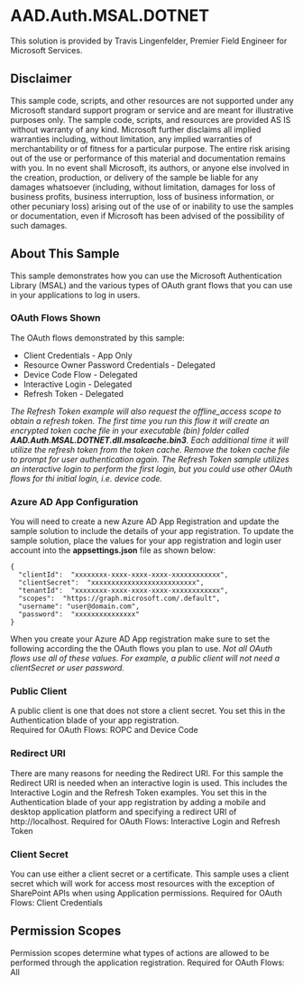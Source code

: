 ﻿# AAD.Auth.MSAL.DOTNET

This solution is provided by Travis Lingenfelder, Premier Field Engineer for Microsoft Services.


## Disclaimer
This sample code, scripts, and other resources are not supported under any Microsoft standard support program or service and are meant for illustrative purposes only. The sample code, scripts, and resources are provided AS IS without warranty of any kind. Microsoft further disclaims all implied warranties including, without limitation, any implied warranties of 
merchantability or of fitness for a particular purpose. The entire risk arising out of the use or performance of this material and documentation remains with you. In no event shall Microsoft, its authors, or anyone else involved in the creation, production, or delivery of the sample be liable for any damages whatsoever (including, without limitation, damages for loss of business profits, business interruption, loss of business information, or other pecuniary loss) arising out of the use of or inability to use the samples or documentation, even if Microsoft has been advised of the possibility of such damages.

## About This Sample

This sample demonstrates how you can use the Microsoft Authentication Library (MSAL) and the various types of OAuth grant flows that 
you can use in your applications to log in users.

### OAuth Flows Shown

The OAuth flows demonstrated by this sample:
- Client Credentials - App Only
- Resource Owner Password Credentials - Delegated
- Device Code Flow - Delegated
- Interactive Login - Delegated
- Refresh Token - Delegated

*The Refresh Token example will also request the offline_access scope to obtain a refresh token. The first time you run this flow it will create an 
encrypted token cache file in your executable (bin) folder called **AAD.Auth.MSAL.DOTNET.dll.msalcache.bin3**. Each additional time it will utilize the refresh
token from the token cache. Remove the token cache file to prompt for user authentication again. The Refresh Token sample utilizes an interactive login to perform the first login, but you could use other OAuth flows for thi initial login, i.e. device code.*

### Azure AD App Configuration

You will need to create a new Azure AD App Registration and update the sample solution to include the details of your app registration. To update the sample solution, place the values for your app registration and login user account into the **appsettings.json** file as shown below:

```
{
  "clientId":  "xxxxxxxx-xxxx-xxxx-xxxx-xxxxxxxxxxxx",
  "clientSecret":  "xxxxxxxxxxxxxxxxxxxxxxxxxx",
  "tenantId":  "xxxxxxxx-xxxx-xxxx-xxxx-xxxxxxxxxxxx",
  "scopes":  "https://graph.microsoft.com/.default",
  "username": "user@domain.com",
  "password":  "xxxxxxxxxxxxxxx"
}
```

When you create your Azure AD App registration make sure to set the following according the the OAuth flows you plan to use. *Not all OAuth flows use all of these values. For example, a public client will not need a clientSecret or user password.*

### Public Client
A public client is one that does not store a client secret. You set this in the Authentication blade of your app registration.<br/>
Required for OAuth Flows: ROPC and Device Code

### Redirect URI
There are many reasons for needing the Redirect URI. For this sample the Redirect URI is needed when an interactive login is used. This includes the Interactive Login and the Refresh Token examples. You set this in the Authentication blade of your app registration by adding a mobile and desktop application platform and specifying a redirect URI of http://localhost.
Required for OAuth Flows: Interactive Login and Refresh Token

### Client Secret
You can use either a client secret or a certificate. This sample uses a client secret which will work for access most resources with the exception of SharePoint APIs when using Application permissions.
Required for OAuth Flows: Client Credentials

## Permission Scopes
Permission scopes determine what types of actions are allowed to be performed through the application registration.
Required for OAuth Flows: All
